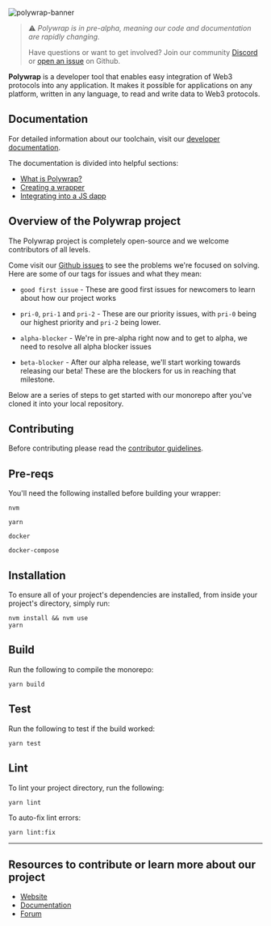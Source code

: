 ![polywrap-banner](https://user-images.githubusercontent.com/12145726/140437007-d2b8c969-df29-4a43-906a-d5400b4394ac.png) 

> ⚠️ _Polywrap is in pre-alpha, meaning our code and documentation are rapidly changing._
>
> Have questions or want to get involved? Join our community [Discord](https://discord.polywrap.io) or [open an issue](https://github.com/polywrap/monorepo/issues) on Github.

**Polywrap** is a developer tool that enables easy integration of Web3 protocols into any application. It makes it possible for applications on any platform, written in any language, to read and write data to Web3 protocols.

## Documentation

For detailed information about our toolchain, visit our [developer documentation](https://docs.polywrap.io/).

The documentation is divided into helpful sections:

- [What is Polywrap?](https://docs.polywrap.io/getting-started/what-is-polywrap)
- [Creating a wrapper](https://docs.polywrap.io/guides/create-as-wrapper/project-setup)
- [Integrating into a JS dapp](https://docs.polywrap.io/guides/create-js-dapp/install-client)

## Overview of the Polywrap project

The Polywrap project is completely open-source and we welcome contributors of all levels.

Come visit our [Github issues](https://github.com/polywrap/monorepo/issues) to see the problems we're focused on solving. Here are some of our tags for issues and what they mean:

- `good first issue` - These are good first issues for newcomers to learn about how our project works

- `pri-0`, `pri-1` and `pri-2` - These are our priority issues, with `pri-0` being our highest priority and `pri-2` being lower.

- `alpha-blocker` - We're in pre-alpha right now and to get to alpha, we need to resolve all alpha blocker issues

- `beta-blocker` - After our alpha release, we'll start working towards releasing our beta! These are the blockers for us in reaching that milestone.

Below are a series of steps to get started with our monorepo after you've cloned it into your local repository.

## Contributing  
Before contributing please read the [contributor guidelines](CONTRIBUTORS.md).

## Pre-reqs

You'll need the following installed before building your wrapper:

`nvm`

`yarn`

`docker`

`docker-compose`

## Installation

To ensure all of your project's dependencies are installed, from inside your project's directory, simply run:

```
nvm install && nvm use
yarn
```

## Build

Run the following to compile the monorepo:

`yarn build`

## Test

Run the following to test if the build worked:

```
yarn test
```

## Lint

To lint your project directory, run the following:

```
yarn lint
```

To auto-fix lint errors:

```
yarn lint:fix
```

---

## Resources to contribute or learn more about our project

- [Website](https://polywrap.io/)
- [Documentation](https://docs.polywrap.io/)
- [Forum](https://forum.polywrap.io/)
